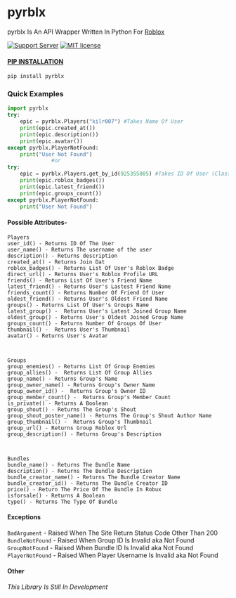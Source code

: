 

# **pyrblx**

pyrblx Is An API Wrapper Written In Python For [Roblox](https://www.roblox.com)

[![Support Server](https://img.shields.io/discord/591914197219016707.svg?label=Discord&logo=Discord&colorB=7289da&style=for-the-badge)](https://discord.gg/vpEv3HJ) [![MIT license](https://img.shields.io/badge/License-MIT-blue.svg)](https://github.com/KILR007/pyrblx/blob/master/LICENSE.txt)


#### [PIP INSTALLATION](https://pypi.org/project/pyrblx/)
`pip install pyrblx`

###  Quick Examples
````python
import pyrblx 
try:
    epic = pyrblx.Players("kilr007") #Takes Name Of User
    print(epic.created_at())
    print(epic.description())
    print(epic.avatar())
except pyrblx.PlayerNotFound:
    print("User Not Found")
              #or
try:
    epic = pyrblx.Players.get_by_id(925355805) #Takes ID Of User (Classmethod)
    print(epic.roblox_badges())
    print(epic.latest_friend())
    print(epic.groups_count())
except pyrblx.PlayerNotFound:
    print("User Not Found")
````
#### Possible Attributes-
````text
Players
user_id() - Returns ID Of The User 
user_name() - Returns The username of the user
description() - Returns description
created_at() - Returns Join Dat
roblox_badges() - Returns List Of User's Roblox Badge
direct_url() - Returns User's Roblox Profile URL
friends() - Returns List Of User's Friend Name
latest_friend() - Returns User's Lastest Friend Name 
friends_count() - Returns Number Of Friend Of User
oldest_friend() - Returns User's Oldest Friend Name  
groups() - Returns List Of User's Groups Name
latest_group() -  Returns User's Latest Joined Group Name 
oldest_group() - Returns User's Oldest Joined Group Name 
groups_count() - Returns Number Of Groups Of User
thumbnail() -  Returns User's Thumbnail
avatar() - Returns User's Avatar



Groups
group_enemies() - Returns List Of Group Enemies
group_allies() -  Returns List Of Group Allies
group_name() - Returns Group's Name
group_owner_name() - Returns Group's Owner Name
group_owner_id() -  Returns Group's Owner ID
group_member_count() -  Returns Group's Member Count
is_private() - Returns A Boolean 
group_shout() - Returns The Group's Shout
group_shout_poster_name() - Returns The Group's Shout Author Name
group_thumbnail() -  Returns Group's Thumbnail
group_url() - Returns Group Roblox Url
group_description() - Returns Group's Description



Bundles
bundle_name() - Returns The Bundle Name
description() - Returns The Bundle Description
bundle_creator_name() - Returns The Bundle Creator Name
bundle_creator_id() - Returns The Bundle Creator ID
price() - Return The Price Of The Bundle In Robux
isforsale() - Returns A Boolean
type() - Returns The Type Of Bundle
````
#### Exceptions 
`BadArgument` -  Raised When The Site Return Status Code Other Than 200    
`BundleNotFound` - Raised When Group ID Is Invalid aka Not Found  
`GroupNotFound` - Raised When Bundle ID Is Invalid aka Not Found  
`PlayerNotFound` - Raised When Player Username Is Invalid aka Not Found  



#### Other
*This Library Is Still In Development*

